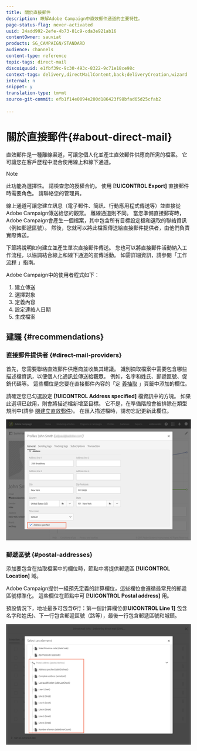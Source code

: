 ```yaml
---
title: 關於直接郵件
description: 瞭解Adobe Campaign中直效郵件通道的主要特性。
page-status-flag: never-activated
uuid: 24add992-2efe-4b73-81c9-cda3e921ab16
contentOwner: sauviat
products: SG_CAMPAIGN/STANDARD
audience: channels
content-type: reference
topic-tags: direct-mail
discoiquuid: e1fbf39c-9c30-493c-8322-9c71e18ce98c
context-tags: delivery,directMailContent,back;deliveryCreation,wizard
internal: n
snippet: y
translation-type: tm+mt
source-git-commit: efb1f14e0094e200d186423f98bfad65d25cfab2

---
```



# 關於直接郵件{#about-direct-mail}

直效郵件是一種離線渠道，可讓您個人化並產生直效郵件供應商所需的檔案。 它可讓您在客戶歷程中混合使用線上和線下通道。

>[!NOTE]
>
>此功能為選擇性。 請檢查您的授權合約。 使用 **[!UICONTROL Export]** 直接郵件時需要角色。 請聯絡您的管理員。

線上通道可讓您建立訊息（電子郵件、簡訊、行動應用程式傳送等）並直接從Adobe Campaign傳送給您的觀眾。 離線通道則不同。 當您準備直接郵寄時，Adobe Campaign會產生一個檔案，其中包含所有目標設定檔和選取的聯絡資訊（例如郵遞區號）。 然後，您就可以將此檔案傳送給直接郵件提供者，由他們負責實際傳送。

下節將說明如何建立並產生單次直接郵件傳送。 您也可以將直接郵件活動納入工作流程，以協調結合線上和線下通道的宣傳活動。 如需詳細資訊，請參閱「工作 [流程](../../automating/using/workflow-data-and-processes.md) 」指南。

Adobe Campaign中的使用者程式如下：

1. 建立傳送
1. 選擇對象
1. 定義內容
1. 設定連絡人日期
1. 生成檔案

## 建議 {#recommendations}

### 直接郵件提供者 {#direct-mail-providers}

首先，您需要聯絡直效郵件供應商並收集其建議。 識別摘取檔案中需要包含哪些描述檔資訊，以便個人化通訊並傳送給觀眾。 例如，名字和姓氏、郵遞區號、促銷代碼等。 這些欄位是您要在直接郵件內容的「定 [義抽取](../../channels/using/defining-the-direct-mail-content.md#defining-the-extraction) 」頁籤中添加的欄位。

請確定您已勾選設定 **[!UICONTROL Address specified]** 檔資訊中的方塊。 如果此選項已啟用，則會將描述檔新增至目標。 它不是，在準備階段會被排除在類型規則中(請參 [閱建立直效郵件](../../channels/using/creating-the-direct-mail.md))。 在匯入描述檔時，請勿忘記更新此欄位。

![](assets/direct_mail_22.png)

### 郵遞區號 {#postal-addresses}

添加要包含在抽取檔案中的欄位時，節點中將提供郵遞區 **[!UICONTROL Location]** 域。

Adobe Campaign提供一組預先定義的計算欄位，這些欄位會遵循最常見的郵遞區號標準化。 這些欄位在節點中可 **[!UICONTROL Postal address]** 用。

預設情況下，地址最多可包含6行：第一個計算欄位(**[!UICONTROL Line 1]** 包含名字和姓氏)、下一行包含郵遞區號（路等），最後一行包含郵遞區號和城鎮。

![](assets/direct_mail_23.png)

